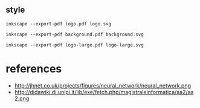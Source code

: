 style
---

```
inkscape --export-pdf logo.pdf logo.svg
```

```
inkscape --export-pdf background.pdf background.svg
```


```
inkscape --export-pdf logo-large.pdf logo-large.svg
```




# references
* http://jhnet.co.uk/projects/figures/neural_network/neural_network.png
* http://didawiki.di.unipi.it/lib/exe/fetch.php/magistraleinformatica/aa2/aa2.png

